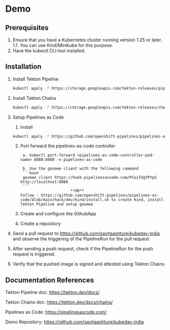 # Demo

## Prerequisites

1. Ensure that you have a Kubernetes cluster running version 1.25 or later.
    1.1. You can use Kind/Minikube for this purpose.
2. Have the kubectl CLI tool installed.

## Installation

1. Install Tekton Pipeline 
    ```bash
    kubectl apply -f https://storage.googleapis.com/tekton-releases/pipeline/previous/v0.54.0/release.yaml
    ```

2. Install Tekton Chains
    ```bash
    kubectl apply -f https://storage.googleapis.com/tekton-releases/chains/previous/v0.19.0/release.yaml
    ```

3. Setup Pipelines as Code
    1. Install
    ```bash
    kubectl apply -f https://github.com/openshift-pipelines/pipelines-as-code/releases/download/v0.22.4/release.k8s.yaml
    ```
    2. Port forward the pipelines-as-code controller
       
            a. kubectl port-forward <pipelines-as-code-controller-pod-name> 8080:8080 -n pipelines-as-code
       
            b. Use the gosmee client with the following command
            ```bash
            gosmee client https://hook.pipelinesascode.com/PCoifdgYPYpS http://localhost:8080
            ```
                                 **OR**
           Follow : https://github.com/openshift-pipelines/pipelines-as-code/blob/main/hack/dev/kind/install.sh to create Kind, install Tekton Pipeline and setup gosmee
       
    4. Create and configure the GithubApp
    5. Create a repository

4. Send a pull request to https://github.com/savitaashture/kubeday-india and observe the triggering of the PipelineRun for the pull request

5. After sending a push request, check if the PipelineRun for the push request is triggered.

6. Verify that the pushed image is signed and attested using Tekton Chains

## Documentation References

Tekton Pipeline doc: https://tekton.dev/docs/

Tekton Chains doc: https://tekton.dev/docs/chains/

Pipelines as Code: https://pipelinesascode.com/

Demo Repository: https://github.com/savitaashture/kubeday-india

